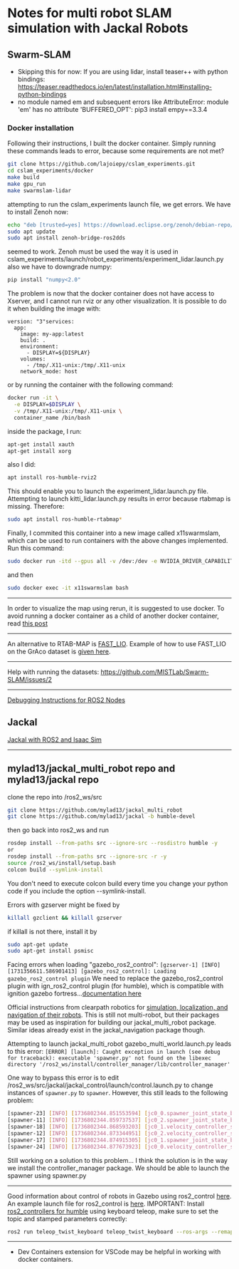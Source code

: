 # Notes for multi robot SLAM simulation with Jackal Robots

## Swarm-SLAM

- Skipping this for now:
    If you are using lidar, install teaser++ with python bindings: https://teaser.readthedocs.io/en/latest/installation.html#installing-python-bindings
- no module named em and subsequent errors like AttributeError: module 'em' has no attribute 'BUFFERED_OPT':
     pip3 install empy==3.3.4

### Docker installation
Following their instructions, I built the docker container. Simply running these commands leads to error, because some requirements are not met?
```bash 
git clone https://github.com/lajoiepy/cslam_experiments.git
cd cslam_experiments/docker
make build
make gpu_run
make swarmslam-lidar
```

attempting to run the cslam_experiments launch file, we get errors. We have to install Zenoh now:
```bash
echo "deb [trusted=yes] https://download.eclipse.org/zenoh/debian-repo/ /" | sudo tee -a /etc/apt/sources.list > /dev/null
sudo apt update 
sudo apt install zenoh-bridge-ros2dds
```
seemed to work. Zenoh must be used the way it is used in cslam_experiments/launch/robot_experiments/experiment_lidar.launch.py
also we have to downgrade numpy:
```bash
pip install "numpy<2.0"
```

The problem is now that the docker container does not have access to Xserver, and I cannot run rviz or any other visualization. It is possible to do it when building the image with:
```
version: "3"services:
  app:
    image: my-app:latest
    build: .
    environment:
      - DISPLAY=${DISPLAY}
    volumes:
      - /tmp/.X11-unix:/tmp/.X11-unix
    network_mode: host
```
or by running the container with the following command:
```bash
docker run -it \
  -e DISPLAY=$DISPLAY \
  -v /tmp/.X11-unix:/tmp/.X11-unix \
  container_name /bin/bash
```
inside the package, I run:
```bash
apt-get install xauth 
apt-get install xorg
```
also I did:
```bash
apt install ros-humble-rviz2
```
This should enable you to launch the experiment_lidar.launch.py file.
Attempting to launch kitti_lidar.launch.py results in error because rtabmap is missing. Therefore:
```bash
sudo apt install ros-humble-rtabmap*
```

Finally, I commited this container into a new image called x11swarmslam, which can be used to run containers with the above changes implemented. Run this command:
```bash
sudo docker run -itd --gpus all -v /dev:/dev -e NVIDIA_DRIVER_CAPABILITIES=all --rm --ipc host --net host --pid host --name x11swarmslam x11swarmslam
```
and then
```bash
sudo docker exec -it x11swarmslam bash
```

----

In order to visualize the map using rerun, it is suggested to use docker. To avoid running a docker container as a child of another docker container, read [this post](https://stackoverflow.com/questions/27879713/is-it-ok-to-run-docker-from-inside-docker)

----
An alternative to RTAB-MAP is [FAST_LIO](https://github.com/hku-mars/FAST_LIO). Example of how to use FAST_LIO on the GrAco dataset is [given here](https://github.com/MISTLab/Swarm-SLAM/issues/49#issuecomment-2339632442).

----
Help with running the datasets:
https://github.com/MISTLab/Swarm-SLAM/issues/2


----
[Debugging Instructions for ROS2 Nodes](https://gist.github.com/JADC362/a4425c2d05cdaadaaa71b697b674425f)

## Jackal
[Jackal with ROS2 and Isaac Sim](https://forums.developer.nvidia.com/t/how-to-drive-clearpath-jackal-via-ros2-messages-in-isaac-sim/275907)


---
## mylad13/jackal_multi_robot repo and mylad13/jackal repo

clone the repo into /ros2_ws/src
```bash
git clone https://github.com/mylad13/jackal_multi_robot
git clone https://github.com/mylad13/jackal -b humble-devel
```
 then go back into ros2_ws and run
```bash
rosdep install --from-paths src --ignore-src --rosdistro humble -y
or 
rosdep install --from-paths src --ignore-src -r -y
source /ros2_ws/install/setup.bash
colcon build --symlink-install

```
You don't need to execute colcon build every time you change your python code if you include the option --symlink-install.

Errors with gzserver might be fixed by
```bash
killall gzclient && killall gzserver
```
if killall is not there, install it by
```bash 
sudo apt-get update
sudo apt-get install psmisc
```
Facing errors when loading "gazebo_ros2_control":
``` [gzserver-1] [INFO] [1731356611.586901413] [gazebo_ros2_control]: Loading gazebo_ros2_control plugin ```
We need to replace the gazebo_ros2_control plugin with ign_ros2_control plugin (for humble), which is compatible with ignition gazebo fortress...[documentation here](https://github.com/ros-controls/gz_ros2_control/blob/humble/doc/index.rst)

Official instructions from clearpath robotics for [simulation, localization, and navigation of their robots](https://docs.clearpathrobotics.com/docs/ros/tutorials/navigation_demos/nav2). This is still not multi-robot, but their packages may be used as inspiration for building our jackal_multi_robot package. Similar ideas already exist in the jackal_navigation package though.

Attempting to launch jackal_multi_robot gazebo_multi_world.launch.py leads to this error:
``` [ERROR] [launch]: Caught exception in launch (see debug for traceback): executable 'spawner.py' not found on the libexec directory '/ros2_ws/install/controller_manager/lib/controller_manager'  ```

One way to bypass this error is to edit /ros2_ws/src/jackal/jackal_control/launch/control.launch.py to change instances of ``` spawner.py ``` to ``` spawner ```.
However, this still leads to the following problem:
```bash
[spawner-23] [INFO] [1736802344.851553594] [jc0_0.spawner_joint_state_broadcaster]: waiting for service /jc0_0/controller_manager/list_controllers to become available...
[spawner-11] [INFO] [1736802344.859737537] [jc0_2.spawner_joint_state_broadcaster]: waiting for service /jc0_2/controller_manager/list_controllers to become available...
[spawner-18] [INFO] [1736802344.868593203] [jc0_1.velocity_controller_spawner]: waiting for service /jc0_1/controller_manager/list_controllers to become available...
[spawner-12] [INFO] [1736802344.873344951] [jc0_2.velocity_controller_spawner]: waiting for service /jc0_2/controller_manager/list_controllers to become available...
[spawner-17] [INFO] [1736802344.874915305] [jc0_1.spawner_joint_state_broadcaster]: waiting for service /jc0_1/controller_manager/list_controllers to become available...
[spawner-24] [INFO] [1736802344.877673923] [jc0_0.velocity_controller_spawner]: waiting for service /jc0_0/controller_manager/list_controllers to become available...
```
Still working on a solution to this problem... I think the solution is in the way we install the controller_manager package. We should be able to launch the spawner using spawner.py

---
Good information about control of robots in Gazebo using ros2_control [here](https://articulatedrobotics.xyz/tutorials/mobile-robot/applications/ros2_control-concepts/).
An example launch file for ros2_control is [here](https://github.com/ros-controls/ros2_control_demos/blob/humble/example_2/bringup/launch/diffbot.launch.py).
IMPORTANT: Install [ros2_controllers for humble](https://control.ros.org/humble/doc/getting_started/getting_started.html)
using keyboard teleop, make sure to set the topic and stamped parameters correctly:
```bash
ros2 run teleop_twist_keyboard teleop_twist_keyboard --ros-args --remap cmd_vel:=my_cmd_vel -p stamped:=True 
```
---

- Dev Containers extension for VSCode may be helpful in working with docker containers.